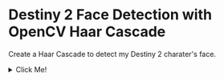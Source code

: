 # Destiny 2 Face Detection with OpenCV Haar Cascade 

Create a Haar Cascade to detect my Destiny 2 charater's face.

<details>
  <summary>Click Me!</summary>
## Table of Contents
- [Overview](#overview)
- [Installation](#installation)
- [Usage](#usage)
- [Fetures](#features)
- [Acknowledgments](#acknowledgments)

</details>
